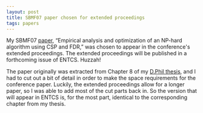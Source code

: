 ```yaml
---
layout: post
title: SBMF07 paper chosen for extended proceedings
tags: papers
---
```


My SBMF07 [paper](/publications/014-csp-algorithm-study/), “Empirical
analysis and optimization of an NP-hard algorithm using CSP and FDR,”
was chosen to appear in the conference's extended proceedings.  The
extended proceedings will be published in a forthcoming issue of
ENTCS.  Huzzah!

The paper originally was extracted from Chapter 8 of my [D.Phil
thesis](/publications/012-dphil-thesis/), and I had to cut out a bit
of detail in order to make the space requirements for the conference
paper.  Luckily, the extended proceedings allow for a longer paper, so
I was able to add most of the cut parts back in.  So the version that
will appear in ENTCS is, for the most part, identical to the
corresponding chapter from my thesis.
